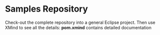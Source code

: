 Samples Repository
==================
  
Check-out the complete repository into a general Eclipse project.
Then use XMind to see all the details: 
**pom.xmind** contains detailed documentation
 


